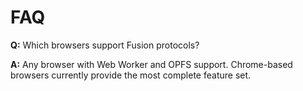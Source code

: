 # FAQ

**Q:** Which browsers support Fusion protocols?

**A:** Any browser with Web Worker and OPFS support. Chrome-based browsers
currently provide the most complete feature set.
